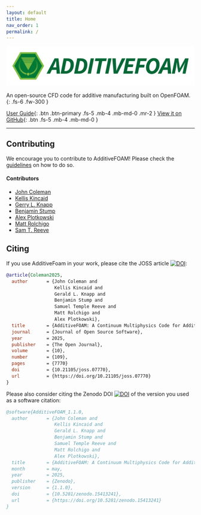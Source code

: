 ```yaml
---
layout: default
title: Home
nav_order: 1
permalink: /
---
```


<img src="https://raw.githubusercontent.com/ORNL-MDF/additivefoam-website-assets/main/images/AdditiveFOAM-wordmark.svg" alt="image" style="margin-left: 0px;">

An open-source CFD code for additive manufacturing built on OpenFOAM.
{: .fs-6 .fw-300 }

[User Guide](docs/index.html){: .btn .btn-primary .fs-5 .mb-4 .mb-md-0 .mr-2 }
[View it on GitHub][AdditiveFOAM repo]{: .btn .fs-5 .mb-4 .mb-md-0 }

---

## Contributing
We encourage you to contribute to AdditiveFOAM! Please check the [guidelines](https://github.com/ORNL/AdditiveFOAM/blob/main/CONTRIBUTING.md) on how to do so.

#### Contributors
- [John Coleman](https://www.ornl.gov/staff-profile/john-s-coleman)
- [Kellis Kincaid](https://www.ornl.gov/staff-profile/kellis-c-kincaid)
- [Gerry L. Knapp](https://www.ornl.gov/staff-profile/gerald-l-knapp)
- [Benjamin Stump](https://www.ornl.gov/staff-profile/benjamin-c-stump)
- [Alex Plotkowski](https://www.ornl.gov/staff-profile/alex-j-plotkowski)
- [Matt Rolchigo](https://www.ornl.gov/staff-profile/matt-rolchigo)
- [Sam T. Reeve](https://www.ornl.gov/staff-profile/samuel-t-reeve)


## Citing
If you use AdditiveFoam in your work, please cite the JOSS article [![DOI](https://joss.theoj.org/papers/10.21105/joss.07770/status.svg)](https://doi.org/10.21105/joss.07770):
```bibtex
@article{Coleman2025,
  author       = {John Coleman and
                  Kellis Kincaid and
                  Gerald L. Knapp and
                  Benjamin Stump and
                  Samuel Temple Reeve and
                  Matt Rolchigo and
                  Alex Plotkowski},
  title        = {AdditiveFOAM: A Continuum Multiphysics Code for Additive Manufacturing},
  journal      = {Journal of Open Source Software},
  year         = 2025,
  publisher    = {The Open Journal},
  volume       = {10},
  number       = {109},
  pages        = {7770}
  doi          = {10.21105/joss.07770},
  url          = {https://doi.org/10.21105/joss.07770}
}
```

Please also consider citing the Zenodo DOI [![DOI](https://zenodo.org/badge/DOI/10.5281/zenodo.8034098.svg)](https://doi.org/10.5281/zenodo.8034098) of the version you used as a software citation:
```bibtex
@software{AdditiveFOAM_1.1.0,
  author       = {John Coleman and
                  Kellis Kincaid and
                  Gerald L. Knapp and
                  Benjamin Stump and
                  Samuel Temple Reeve and
                  Matt Rolchigo and
                  Alex Plotkowski},
  title        = {AdditiveFOAM: A Continuum Multiphysics Code for Additive Manufacturing},
  month        = may,
  year         = 2025,
  publisher    = {Zenodo},
  version      = {1.1.0},
  doi          = {10.5281/zenodo.15413241},
  url          = {https://doi.org/10.5281/zenodo.15413241}
}
```

[AdditiveFOAM repo]: https://github.com/ORNL/AdditiveFOAM
